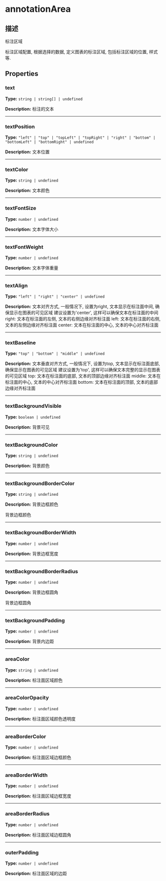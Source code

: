 # annotationArea
## 描述
标注区域

标注区域配置, 根据选择的数据, 定义图表的标注区域, 包括标注区域的位置, 样式等.


## Properties

### text

**Type:** `string | string[] | undefined`

**Description:**
标注的文本

---

### textPosition

**Type:** `"left" | "top" | "topLeft" | "topRight" | "right" | "bottom" | "bottomLeft" | "bottomRight" | undefined`

**Description:**
文本位置

---

### textColor

**Type:** `string | undefined`

**Description:**
文本颜色

---

### textFontSize

**Type:** `number | undefined`

**Description:**
文本字体大小

---

### textFontWeight

**Type:** `number | undefined`

**Description:**
文本字体重量

---

### textAlign

**Type:** `"left" | "right" | "center" | undefined`

**Description:**
文本对齐方式, 一般情况下, 设置为right, 文本显示在标注面中间, 确保显示在图表的可见区域
建议设置为'center', 这样可以确保文本在标注面的中间
right: 文本在标注面的左侧, 文本的右侧边缘对齐标注面
left: 文本在标注面的右侧, 文本的左侧边缘对齐标注面
center: 文本在标注面的中心, 文本的中心对齐标注面

---

### textBaseline

**Type:** `"top" | "bottom" | "middle" | undefined`

**Description:**
文本垂直对齐方式, 一般情况下, 设置为top, 文本显示在标注面底部, 确保显示在图表的可见区域
建议设置为'top', 这样可以确保文本完整的显示在图表的可见区域
top: 文本在标注面的底部, 文本的顶部边缘对齐标注面
middle: 文本在标注面的中心, 文本的中心对齐标注面
bottom: 文本在标注面的顶部, 文本的底部边缘对齐标注面

---

### textBackgroundVisible

**Type:** `boolean | undefined`

**Description:**
背景可见

---

### textBackgroundColor

**Type:** `string | undefined`

**Description:**
背景颜色

---

### textBackgroundBorderColor

**Type:** `string | undefined`

**Description:**
背景边框颜色

背景边框颜色

---

### textBackgroundBorderWidth

**Type:** `number | undefined`

**Description:**
背景边框宽度

---

### textBackgroundBorderRadius

**Type:** `number | undefined`

**Description:**
背景边框圆角

背景边框圆角

---

### textBackgroundPadding

**Type:** `number | undefined`

**Description:**
背景内边距

---

### areaColor

**Type:** `string | undefined`

**Description:**
标注面区域颜色

---

### areaColorOpacity

**Type:** `number | undefined`

**Description:**
标注面区域颜色透明度

---

### areaBorderColor

**Type:** `number | undefined`

**Description:**
标注面区域边框颜色

---

### areaBorderWidth

**Type:** `number | undefined`

**Description:**
标注面区域边框宽度

---

### areaBorderRadius

**Type:** `number | undefined`

**Description:**
标注面区域边框圆角

---

### outerPadding

**Type:** `number | undefined`

**Description:**
标注面区域的边距